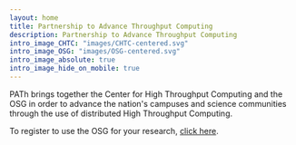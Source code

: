 ```yaml
---
layout: home
title: Partnership to Advance Throughput Computing
description: Partnership to Advance Throughput Computing
intro_image_CHTC: "images/CHTC-centered.svg"
intro_image_OSG: "images/OSG-centered.svg"
intro_image_absolute: true
intro_image_hide_on_mobile: true
---
```


PATh brings together the Center for High Throughput Computing and the
OSG in order to advance the nation's campuses and science
communities through the use of distributed High Throughput Computing.

<p>To register to use the OSG for your research, <a href="https://www.osgconnect.net/signup" target="_blank">click here</a>.</p>
